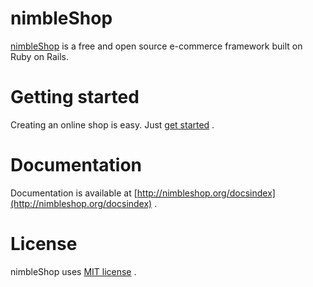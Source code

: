 # nimbleShop

[nimbleShop](http://nimbleShop.org) is a free and open source e-commerce framework built on Ruby on Rails.

# Getting started

Creating an online shop is easy. Just [get started](http://nimbleshop.org/getting_started.html) .

# Documentation

Documentation is available at [http://nimbleshop.org/docsindex](http://nimbleshop.org/docsindex) .

# License

nimbleShop uses [MIT license](http://www.opensource.org/licenses/mit-license.php) .
